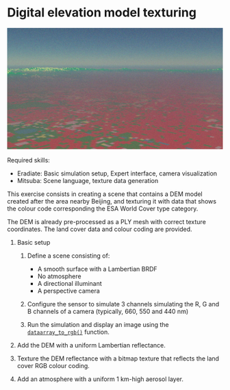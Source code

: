 # Digital elevation model texturing

![Digital elevation model texturing](../_images/dem_texturing.png)

Required skills:

* Eradiate: Basic simulation setup, Expert interface, camera visualization
* Mitsuba: Scene language, texture data generation

This exercise consists in creating a scene that contains a DEM model created after the area nearby Beijing, and texturing it with data that shows the colour code corresponding the ESA World Cover type category.

The DEM is already pre-processed as a PLY mesh with correct texture coordinates. The land cover data and colour coding are provided.

1. Basic setup
   1. Define a scene consisting of:

      * A smooth surface with a Lambertian BRDF
      * No atmosphere
      * A directional illuminant
      * A perspective camera

   2. Configure the sensor to simulate 3 channels simulating the R, G and B channels of a camera (typically, 660, 550 and 440 nm)
   3. Run the simulation and display an image using the [`dataarray_to_rgb()`](https://eradiate.readthedocs.io/en/stable/rst/reference_api/generated/autosummary/eradiate.xarray.interp.dataarray_to_rgb.html) function.

2. Add the DEM with a uniform Lambertian reflectance.
3. Texture the DEM reflectance with a bitmap texture that reflects the land cover RGB colour coding.
4. Add an atmosphere with a uniform 1 km-high aerosol layer.
